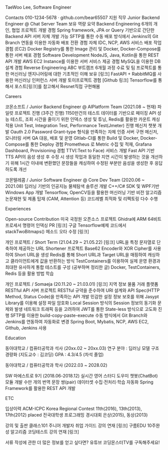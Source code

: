 TaeWoo Lee, Software Engineer

Contacts
010-1234-5678 · github.com/bear65507
지원 직무 
Junior Backend Engineer @ Chat Server Team
보유 역량 요약
Backend Engineering
6개의 개인, 협업 프로젝트 개발 경험 
Spring framework, JPA or Query 기반으로 간단한 Backend API 서버 자체 개발 가능
SFTP를 통한 수동 배포 방식에서 Jenkins의 Git Branch 연동을 이용한 자동화 배포 전환 경험
자체 IDC, NCP, AWS 서비스 배포 작업 경험 (EC2)
Docker Registry를 통한 Image 관리 및 Docker, Docker-Compose를 통한 서버 배포 경험
Software Development
NodeJS, Java, Kotlin을 통한 REST API 개발
AWS EC2 Instance를 이용한 서버 서비스 제공 경험
MySQL을 이용한 DB 설계 경험
Reverse Engineering
ABC 부트캠프 6개월 과정 수료 및 팀 프로젝트를 통한 머신러닝 엔지니어링에 대한 기초적인 이해 보유 [링크] 
FastAPI + RabbitMQ를 사용한 머신러닝 인퍼런스 서버 개발 토이프로젝트 경험 [Github 링크]
Tensorflow를 통해서 포스트[링크]를 참고해서 Resnet직접 구현해봄


Careers 

코몬소프트 / Junior Backend Engineer @ AIPlatform Team (2021.08 ~ 현재)
파일럿 프로젝트 진행 (3주간 진행)
1150만건의 테스트 데이터를 기반으로 페이징 API 성능 테스트, 
조회 시간을 줄이기 위한 인덱스 생성 및 튜닝, Redis를 활용한 카운트 캐싱 적용
Unit Test, Integration Test, Performance Test(Jmeter) 진행
메신저 챗봇 개발
Oauth 2.0 Password Grant-type 형식을 만족하는 자체 인증 서버 구현
메신저, 모니터링 서버 QA 대응, 배포 및 운영
GItlab-CI를 통한 Build 및 Docker, Docker-Compose를 통한 Deploy 경험
Prometheus 로 Metric 수집 및 적재, Grafana Dashboard, Provisioning 경험
TTV(:Text to Face) 서비스 개발
Fast API 기반 TTS API의 음성 생성 후 수정 시 생성 작업과 동일한 지연 시간이 발생하는 것을 개선하기 위해 
1시간 이내에 변환했던 문장들을 캐싱하여 수정된 부분만 음성을 생성한 후 응답하도록 개선

코몬텔레콤 / Junior Software Engineer @ Core Dev Team (2020.06 ~ 2021.08)
딥러닝 기반의 인공지능 물체탐색 솔루션 개발
C++/C# SDK 및 WPF기반 Windows App 개발 
Tensorflow, OpenCV등을 활용한 머신러닝 기반 비전 알고리즘 논문재현 및 제품 탑재 (CAM, Attention 등) 
코드레벨 최적화 및 리펙토링 다수 수행 

Experiences

Open-source Contribution
미국 국정원 오픈소스 프로젝트 Ghidra에 ARM 64비트 프로세서 명령어 인덱싱 PR [링크]
구글 Tensorflow예제 코드에서 stackTwoBitmaps() 메소드 오타 수정 [링크]

개인 프로젝트 / Short Term (21.04.29 ~ 21.05.22) [링크]
URL을 특정 문자열로 단축하여 제공하는 URL Shortener 프로젝트
Base62 Encoder와 XOR Cipher를 사용하여 Short URL을 생성
Redis를 통해 Short URL과 Target URL을 매핑하여 캐싱하고 클라이언트에게 값을 반환하는 방식
TestContainers를 이용하여 실제 운영 환경과 최대한 유사하게 통합 테스트를 구성 (공부하며 정리한 글)
Docker, TestContainers, Redis 등을 활용 방법 학습

개인 프로젝트 / Somaeja (20.11.20 ~ 21.03.01) [링크]
지역 정보 물품 거래 플랫폼 RESTful API 서버 프로젝트
RESTful 규약을 준수하여 URI 설계와 API Spec(HTTP Method, Status Code)을 만족하는 API 개발
민감한 설정 정보 보호를 위해 Jasypt Library를 이용해 설정 파일 암호화
Local Session 방식의 Session 정보의 동기화 문제와 발생 네트워크 트래픽 등을 고려하여 JWT를 통한 State-less 방식으로 고도화 진행
SFTP를 이용한 build-copy-paste-execute 수동 방식에서 Git Branch와 Jenkins를 연동하여 자동화로 변경
Spring Boot, Mybatis, NCP, AWS EC2, Github, Jenkins 사용

Education

동아대학교 / 컴퓨터공학과 석사 (20xx.02 ~ 20xx.03)
연구 분야 : 딥러닝 모델 구조 경량화  (지도교수 : 김코딩)
GPA : 4.3/4.5 (차석 졸업)

동아대학교 / 컴퓨터공학과 학사 (2022.03 ~ 2028.02)

SW 마에스트로 9기 (2018.06-2018.12)
실시간 영어 스터디 도우미 챗봇(ChatBot) 모듈 개발
수만 개의 번역 문장 쌍(pair) 데이터셋 수집·전처리·학습 자동화
Spring Framework를 활용한 REST API 개발


ETC

입상이력
ACM-ICPC Korea Regional Contest 11th(2016), 13th(2013), 17th(2012) placed
전국대학생 프로그래밍 경시대회 은상(2015), 동상(2013)

강의 및 출판
클래스101 주니어 개발자 취업 가이드 강의 연재 [링크]
구름EDU 10주완성 알고리즘 코딩테스트 강의 연재 [링크]

서류 작성에 관한 더 많은 정보를 얻고 싶다면?
유튜브 코딩몬스터TV를 구독해주세요!
